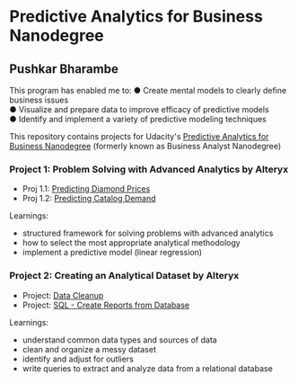 # Predictive Analytics for Business Nanodegree                                                                        
## Pushkar Bharambe

This program has enabled me to: 
● Create mental models to clearly define business issues  </br>
● Visualize and prepare data to improve efficacy of predictive models  </br>
● Identify and implement a variety of predictive modeling techniques  </br>

This repository contains projects for Udacity's [Predictive Analytics for Business Nanodegree](https://www.udacity.com/course/business-analyst-nanodegree--nd008) (formerly known as Business Analyst Nanodegree)

### Project 1: Problem Solving with Advanced Analytics by Alteryx

- Proj 1.1: [Predicting Diamond Prices](https://github.com/pushkardps/Predictive_Analytics_For_Business/blob/master/P1/P1%20-%20Diamond%20prices/P1_diamond_prices.pdf)
- Proj 1.2: [Predicting Catalog Demand](https://github.com/pushkardps/Predictive_Analytics_For_Business/blob/master/P1/P1%20-%20Catalog%20Retail/P1_predict_catalog_retail.pdf)

Learnings: 
* structured framework for solving problems with advanced analytics
* how to select the most appropriate analytical methodology
* implement a predictive model (linear regression)

### Project 2: Creating an Analytical Dataset by Alteryx

- Project: [Data Cleanup]()
- Project: [SQL - Create Reports from Database]()

Learnings: 
* understand common data types and sources of data
* clean and organize a messy dataset
* identify and adjust for outliers
* write queries to extract and analyze data from a relational database
